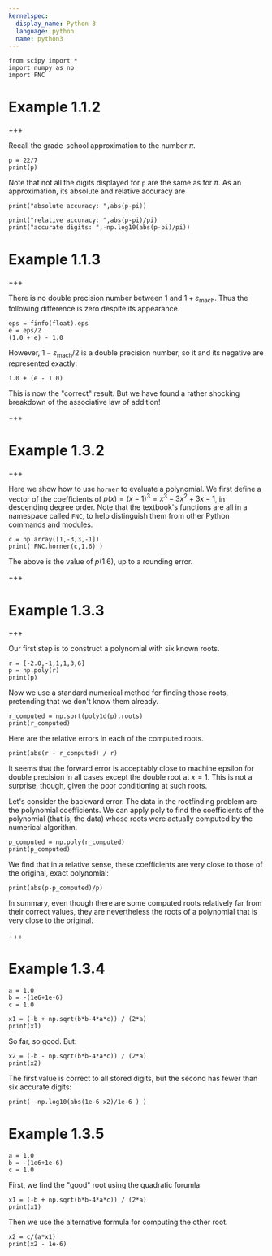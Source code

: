 ```yaml
---
kernelspec:
  display_name: Python 3
  language: python
  name: python3
---
```


```{code-cell} ipython3
from scipy import *
import numpy as np
import FNC
```

# Example 1.1.2

+++

Recall the grade-school approximation to the number $\pi$.

```{code-cell} ipython3
p = 22/7
print(p)
```

Note that not all the digits displayed for `p` are the same as for $\pi$. As an approximation, its absolute and relative accuracy are

```{code-cell} ipython3
print("absolute accuracy: ",abs(p-pi))
```

```{code-cell} ipython3
print("relative accuracy: ",abs(p-pi)/pi)
print("accurate digits: ",-np.log10(abs(p-pi)/pi))
```

# Example 1.1.3

+++

There is no double precision number between $1$ and $1+\varepsilon_\text{mach}$. Thus the following difference is zero despite its appearance.

```{code-cell} ipython3
eps = finfo(float).eps
e = eps/2
(1.0 + e) - 1.0
```

However, $1-\varepsilon_\text{mach}/2$ is a double precision number, so it and its negative are represented exactly:

```{code-cell} ipython3
1.0 + (e - 1.0)
```

This is now the "correct" result. But we have found a rather shocking breakdown of the associative law of addition!

+++

# Example 1.3.2

+++

Here we show how to use `horner` to evaluate a polynomial. We first define a vector of the coefficients of $p(x)=(x−1)^3=x^3−3x^2+3x−1$, in descending degree order. Note that the textbook's functions are all in a namespace called `FNC`, to help distinguish them from other Python commands and modules.

```{code-cell} ipython3
c = np.array([1,-3,3,-1])
print( FNC.horner(c,1.6) )
```

The above is the value of $p(1.6)$, up to a rounding error.

+++

# Example 1.3.3

+++

Our first step is to construct a polynomial with six known roots.

```{code-cell} ipython3
r = [-2.0,-1,1,1,3,6]
p = np.poly(r)
print(p)
```

Now we use a standard numerical method for finding those roots, pretending that we don't know them already.

```{code-cell} ipython3
r_computed = np.sort(poly1d(p).roots)
print(r_computed)
```

Here are the relative errors in each of the computed roots.

```{code-cell} ipython3
print(abs(r - r_computed) / r)
```

It seems that the forward error is acceptably close to machine epsilon for double precision in all cases except the double root at $x=1$. This is not a surprise, though, given the poor conditioning at such roots.

Let's consider the backward error. The data in the rootfinding problem are the polynomial coefficients. We can apply poly to find the coefficients of the polynomial (that is, the data) whose roots were actually computed by the numerical algorithm.

```{code-cell} ipython3
p_computed = np.poly(r_computed)
print(p_computed)
```

We find that in a relative sense, these coefficients are very close to those of the original, exact polynomial:

```{code-cell} ipython3
print(abs(p-p_computed)/p)
```

In summary, even though there are some computed roots relatively far from their correct values, they are nevertheless the roots of a polynomial that is very close to the original.

+++

# Example 1.3.4

```{code-cell} ipython3
a = 1.0
b = -(1e6+1e-6)
c = 1.0
```

```{code-cell} ipython3
x1 = (-b + np.sqrt(b*b-4*a*c)) / (2*a)
print(x1)
```

So far, so good. But:

```{code-cell} ipython3
x2 = (-b - np.sqrt(b*b-4*a*c)) / (2*a)
print(x2)
```

The first value is correct to all stored digits, but the second has fewer than six accurate digits:

```{code-cell} ipython3
print( -np.log10(abs(1e-6-x2)/1e-6 ) )
```

# Example 1.3.5

```{code-cell} ipython3
a = 1.0
b = -(1e6+1e-6)
c = 1.0
```

First, we find the "good" root using the quadratic forumla. 

```{code-cell} ipython3
x1 = (-b + np.sqrt(b*b-4*a*c)) / (2*a)
print(x1)
```

Then we use the alternative formula for computing the other root. 

```{code-cell} ipython3
x2 = c/(a*x1)
print(x2 - 1e-6)
```

```{code-cell} ipython3

```
